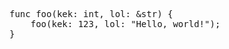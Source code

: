 <pre class="code-highlight undefined-theme">
<span class="keyword">func</span> <span class="variable">foo</span><span class="punctuation">(</span><span class="variable">kek</span><span class="operator">:</span> <span class="type">int</span><span class="separator">,</span> <span class="variable">lol</span><span class="operator">:</span> <span class="other">&</span><span class="type">str</span><span class="punctuation">)</span> <span class="other">{</span>
<span class="other"> </span> <span class="other"> </span> <span class="variable">foo</span><span class="punctuation">(</span><span class="variable">kek</span><span class="operator">:</span> <span class="constant">123</span><span class="separator">,</span> <span class="variable">lol</span><span class="operator">:</span> <span class="string">"Hello, world!"</span><span class="punctuation">)</span><span class="terminator">;</span>
<span class="other">}</span>
</pre>
